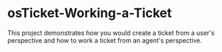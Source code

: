 # osTicket-Working-a-Ticket
This project demonstrates how you would create a ticket from a user's perspective and how to work a ticket from an agent's perspective.
